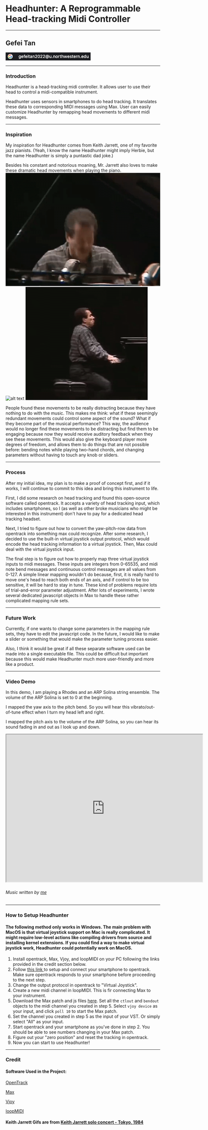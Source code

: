 # Headhunter: A Reprogrammable Head-tracking Midi Controller

---

## Gefei Tan
![alt text](media/email.jpg)

---

### Introduction
Headhunter is a head-tracking midi controller. It allows user to use their head to control a midi-compatible instrument. 

Headhunter uses sensors in smartphones to do head tracking. It translates these data to corresponding MIDI messages using Max. User can easily customize Headhunter by remapping head movements to different midi messages.


---

### Inspiration
My inspiration for Headhunter comes from Keith Jarrett, one of my favorite jazz pianists. (Yeah, I know the name Headhunter might imply Herbie, but the name Headhunter is simply a puntastic dad joke.)

Besides his constant and notorious moaning, Mr. Jarrett also loves to make these dramatic head movements when playing the piano.
![alt text](media/Keith1.gif)
![alt text](media/keith2.gif)
![alt text](media/keith3.gif)

People found these movements to be really distracting because they have nothing to do with the music. This makes me think: what if these seemingly redundant movements could control some aspect of the sound? What if they become part of the musical performance? This way, the audience would no longer find these movements to be distracting but find them to be engaging because now they would receive auditory feedback when they see these movements. This would also give the keyboard player more degrees of freedom, and allows them to do things that are not possible before: bending notes while playing two-hand chords, and changing parameters without having to touch any knob or sliders.

---
### Process
After my initial idea, my plan is to make a proof of concept first, and if it works, I will continue to commit to this idea and bring this instrument to life.

First, I did some research on head tracking and found this open-source software called opentrack. It accepts a variety of head tracking input, which includes smartphones, so I (as well as other broke musicians who might be interested in this instrument) don't have to pay for a dedicated head tracking headset.

Next, I tried to figure out how to convert the yaw-pitch-row data from opentrack into something max could recognize. After some research, I decided to use the built-in virtual joystick output protocol, which would encode the head tracking information to a virtual joystick. Then, Max could deal with the virtual joystick input.

The final step is to figure out how to properly map three virtual joystick inputs to midi messages. These inputs are integers from 0-65535, and midi note bend messages and continuous control messages are all values from 0-127. A simple linear mapping wouldn't do because, first, it is really hard to move one's head to reach both ends of an axis, and if control to be too sensitive, it will be hard to stay in tune. These kind of problems require lots of trial-and-error parameter adjustment. After lots of experiments, I wrote several dedicated javascript objects in Max to handle these rather complicated mapping rule sets.


---
### Future Work

Currently, if one wants to change some parameters in the mapping rule sets, they have to edit the javascript code. In the future, I would like to make a slider or something that would make the parameter tuning process easier.

Also, I think it would be great if all these separate software used can be made into a single executable file. This could be difficult but important because this would make Headhunter much more user-friendly and more like a product.


---
### Video Demo

In this demo, I am playing a Rhodes and an ARP Solina string ensemble. The volume of the ARP Solina is set to 0 at the beginning. 

I mapped the yaw axis to the pitch bend. So you will hear this vibrato/out-of-tune effect when I turn my head left and right.

I mapped the pitch axis to the volume of the ARP Solina, so you can hear its sound fading in and out as I look up and down.

<iframe width="640" height="480"
src="https://www.youtube.com/embed/a7rpF8U1QdA">
</iframe>

###### Music written by [me](https://open.spotify.com/playlist/62j0qdzoFFmlWArG9rjw5y?si=134dd3bfddf4407d)
---
### How to Setup Headhunter
#### The following method only works in Windows. The main problem with MacOS is that virtual joystick support on Mac is really complicated. It might require low-level actions like compiling drivers from source and installing kernel extensions. If you could find a way to make virtual joystick work, Headhunter could potentially work on MacOS. 
1. Install opentrack, Max, Vjoy, and loopMIDI on your PC following the links provided in the credit section below.
2. Follow <a href = https://github.com/opentrack/opentrack/wiki/Smartphone-Headtracking> this link </a> to setup and connect your smartphone to opentrack. Make sure opentrack responds to your smartphone before proceeding to the next step.
3. Change the output protocol in opentrack to "Virtual Joystick".
4. Create a new midi channel in loopMIDI. This is fir connecting Max to your instrument.
5. Download the Max patch and js files [here](media/headhunter_max_patch.zip). Set all the `ctlout` and `bendout` objects to the midi channel you created in step 5. Select `vjoy device` as your input, and click `poll 10` to start the Max patch.
6. Set the channel you created in step 5 as the input of your VST. Or simply select "All" as your input.
7. Start opentrack and your smartphone as you've done in step 2. You should be able to see numbers changing in your Max patch.
8. Figure out your "zero position" and reset the tracking in opentrack.
9. Now you can start to use Headhunter!
---
### Credit
#### Software Used in the Project:

[OpenTrack](https://github.com/opentrack/opentrack) 

[Max](https://cycling74.com/products/max</a>)

[Vjoy](https://sourceforge.net/projects/vjoystick/)

[loopMIDI](https://www.tobias-erichsen.de/software/loopmidi.html)

#### Keith Jarrett Gifs are from [Keith Jarrett solo concert - Tokyo, 1984](https://www.youtube.com/watch?v=KPgEoDt_Duc)

